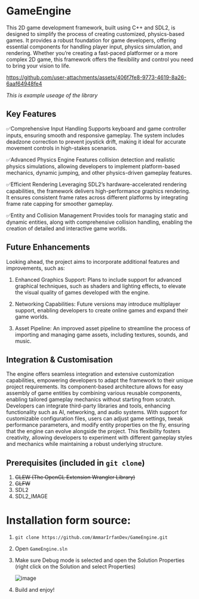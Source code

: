 # GameEngine
This 2D game development framework, built using C++ and SDL2, is designed to simplify the process of creating customized, physics-based games. It provides a robust foundation for game developers, offering essential components for handling player input, physics simulation, and rendering. Whether you’re creating a fast-paced platformer or a more complex 2D game, this framework offers the flexibility and control you need to bring your vision to life.



https://github.com/user-attachments/assets/406f7fe8-9773-4619-8a26-6aaf64948fe4



_This is example useage of the library_

## Key Features

✅Comprehensive Input Handling
Supports keyboard and game controller inputs, ensuring smooth and responsive gameplay. The system includes deadzone correction to prevent joystick drift, making it ideal for accurate movement controls in high-stakes scenarios.

✅Advanced Physics Engine
Features collision detection and realistic physics simulations, allowing developers to implement platform-based mechanics, dynamic jumping, and other physics-driven gameplay features.

✅Efficient Rendering
Leveraging SDL2’s hardware-accelerated rendering capabilities, the framework delivers high-performance graphics rendering. It ensures consistent frame rates across different platforms by integrating frame rate capping for smoother gameplay.

✅Entity and Collision Management
Provides tools for managing static and dynamic entities, along with comprehensive collision handling, enabling the creation of detailed and interactive game worlds.

## Future Enhancements
Looking ahead, the project aims to incorporate additional features and improvements, such as:

1) Enhanced Graphics Support: Plans to include support for advanced graphical techniques, such as shaders and lighting effects, to elevate the visual quality of games developed with the engine.

2) Networking Capabilities: Future versions may introduce multiplayer support, enabling developers to create online games and expand their game worlds.

3) Asset Pipeline: An improved asset pipeline to streamline the process of importing and managing game assets, including textures, sounds, and music.

## Integration & Customisation
The engine offers seamless integration and extensive customization capabilities, empowering developers to adapt the framework to their unique project requirements. Its component-based architecture allows for easy assembly of game entities by combining various reusable components, enabling tailored gameplay mechanics without starting from scratch. Developers can integrate third-party libraries and tools, enhancing functionality such as AI, networking, and audio systems. With support for customizable configuration files, users can adjust game settings, tweak performance parameters, and modify entity properties on the fly, ensuring that the engine can evolve alongside the project. This flexibility fosters creativity, allowing developers to experiment with different gameplay styles and mechanics while maintaining a robust underlying structure.

## Prerequisites (included in ```git clone```) 

1) ~~GLEW (The OpenGL Extension Wrangler Library)~~
2) ~~GLFW~~
3) SDL2
4) SDL2_IMAGE

# Installation form source:

1) ```git clone https://github.com/AmmarIrfanDev/GameEngine.git```

2) Open ```GameEngine.sln```

3) Make sure Debug mode is selected and open the Solution Properties (right click on the Solution and select Properties)

   ![image](https://github.com/user-attachments/assets/be62d838-e59d-45fb-ab63-5411145f0fd9)

4) Build and enjoy!
